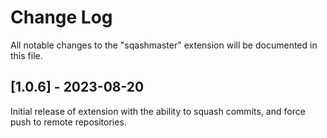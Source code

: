 # Change Log

All notable changes to the "sqashmaster" extension will be documented in this file.

## [1.0.6] - 2023-08-20

Initial release of extension with the ability to squash commits, and force push to remote repositories.

